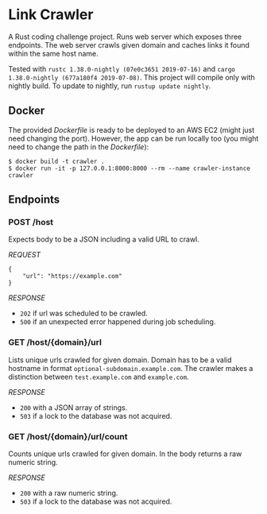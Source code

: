 # Link Crawler

A Rust coding challenge project. Runs web server which exposes three endpoints. The web server crawls given domain and caches links it found within the same host name.

Tested with `rustc 1.38.0-nightly (07e0c3651 2019-07-16)` and `cargo 1.38.0-nightly (677a180f4 2019-07-08)`. This project will compile only with nightly build. To update to nightly, run `rustup update nightly`.

## Docker

The provided *Dockerfile* is ready to be deployed to an AWS EC2 (might just need changing the port). However, the app can be run locally too (you might need to change the path in the *Dockerfile*):

```
$ docker build -t crawler .
$ docker run -it -p 127.0.0.1:8000:8000 --rm --name crawler-instance crawler
```

## Endpoints

### POST /host

Expects body to be a JSON including a valid URL to crawl.

_REQUEST_

```
{
	"url": "https://example.com"
}
```

_RESPONSE_

* `202` if url was scheduled to be crawled.
* `500` if an unexpected error happened during job scheduling.

### GET /host/{domain}/url

Lists unique urls crawled for given domain. Domain has to be a valid hostname in format `optional-subdomain.example.com`. The crawler makes a distinction between `test.example.com` and `example.com`.

_RESPONSE_

* `200` with a JSON array of strings.
* `503` if a lock to the database was not acquired.

### GET /host/{domain}/url/count

Counts unique urls crawled for given domain. In the body returns a raw numeric string.

_RESPONSE_

* `200` with a raw numeric string.
* `503` if a lock to the database was not acquired.

